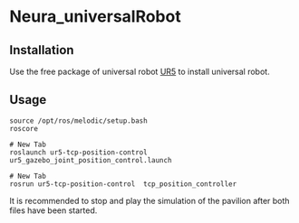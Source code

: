 # Neura_universalRobot



## Installation

Use the free package of universal robot [UR5](https://github.com/ros-industrial/universal_robot) to install universal robot.


## Usage

```
source /opt/ros/melodic/setup.bash
roscore

# New Tab
roslaunch ur5-tcp-position-control ur5_gazebo_joint_position_control.launch

# New Tab
rosrun ur5-tcp-position-control  tcp_position_controller

```
It is recommended to stop and play the simulation of the pavilion after both files have been started. 

